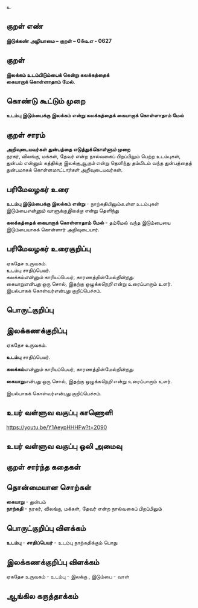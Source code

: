உ

## குறள் எண் 

**இடுக்கண் அழியாமை – குறள் – 0௬உஎ - 0627**  

## குறள் 

**இலக்கம் உடம்பிடும்பைக் கென்று கலக்கத்தைக்  
கையாறாக் கொள்ளாதாம் மேல்.**  

## கொண்டு கூட்டும் முறை

**உடம்பு இடும்பைக்கு இலக்கம் என்று கலக்கத்தைக் கையாறாக் கொள்ளாதாம் மேல்**

## குறள் சாரம் 

**அறிவுடையவர்கள் துன்பத்தை எடுத்துக்*கொள்ளும்* முறை**  
நரகர், விலங்கு, மக்கள், தேவர் என்ற நால்வகைப் பிறப்பிலும் பெற்ற உடம்புகள், துன்பம் என்னும் கத்திக்கு இலக்கு*ஆகும்* என்று தெளிந்து தம்மிடம் வந்த துன்பத்தைத் துன்பமாகக் கொள்ள*மாட்டார்கள்* அறிவுடையவர்கள்.  

## பரிமேலழகர் உரை

**உடம்பு இடும்பைக்கு இலக்கம் என்று** - நாற்கதியினும்*உள்ள* உடம்புகள் இடும்பை*என்னும்* வாளுக்கு*இலக்கு* என்று தெளிந்து  

**கலக்கத்தைக் கையாறாக் கொள்ளாதாம் மேல்** - தம்மேல் வந்த இடும்பையை இடும்பையாகக் கொள்ளார் அறிவுடையார்.  

## பரிமேலழகர் உரைகுறிப்பு   

ஏகதேச உருவகம்.  
உடம்பு சாதிப்பெயர்.   
கலக்கம்*என்னும்* காரியப்பெயர், காரணத்தின்மேல்*நின்றது*.  
கையாறு*என்பது* ஒரு சொல், இதற்கு ஒழுக்க*நெறி* என்று உரைப்பாரும் உளர்.  
இயல்பாகக் கொள்வர்*என்பது* குறிப்பெச்சம்.   

## பொருட்குறிப்பு 


## இலக்கணக்குறிப்பு  

ஏகதேச உருவகம்.  

**உடம்பு** சாதிப்பெயர்.   

**கலக்கம்***என்னும்* காரியப்பெயர், காரணத்தின்மேல்*நின்றது*.  

**கையாறு***என்பது* ஒரு சொல், இதற்கு ஒழுக்க*நெறி* என்று உரைப்பாரும் உளர்.  

இயல்பாகக் கொள்வர்*என்பது* குறிப்பெச்சம்.     

## உயர் வள்ளுவ வகுப்பு காணொளி

https://youtu.be/Y1AeypHHHFw?t=2090 

## உயர் வள்ளுவ வகுப்பு ஒலி அமைவு 

 
## குறள் சார்ந்த கதைகள் 


## தொன்மையான சொற்கள்    

**கையாறு** - துன்பம்   
**நாற்கதி** - நரகர், விலங்கு, மக்கள், தேவர் என்ற நால்வகைப் பிறப்பிலும்


## பொருட்குறிப்பு விளக்கம்    

**உடம்பு** - **சாதிப்பெயர்** - உடம்பு நாற்கதிக்கும் பொது 


## இலக்கணக்குறிப்பு விளக்கம்  

ஏகதேச உருவகம் - உடம்பு - இலக்கு , இடும்பை - வாள்


## ஆங்கில கருத்தாக்கம் 


